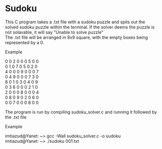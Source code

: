 # Sudoku
This C program takes a .txt file with a sudoku puzzle and spits out the solved sudoku puzzle within the terminal. If the solver deems the puzzle is not solavable, it will say "Unable to solve puzzle"\
The .txt file will be arranged in 9x9 square, with the empty boxes being represented by a 0.

Example

0 0 2 0 0 0 5 0 0\
0 1 0 7 0 5 0 2 0\
4 0 0 0 9 0 0 0 7\
0 4 9 0 0 0 7 3 0\
8 0 1 0 3 0 4 0 9\
0 3 6 0 0 0 2 1 0\
2 0 0 0 8 0 0 0 4\
0 8 0 9 0 2 0 6 0\
0 0 7 0 0 0 8 0 0

The program is run by compiling sudoku_solver.c and running it followed by the .txt file

Example

imtiazud@Yanet: ~> gcc -Wall sudoku_solver.c -o sudoku\
imtiazud@Yanet: ~> ./sudoku 001.txt
